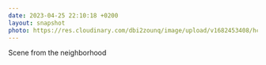 ```yaml
---
date: 2023-04-25 22:10:18 +0200
layout: snapshot
photo: https://res.cloudinary.com/dbi2zounq/image/upload/v1682453408/hcztahmiechodlvxri4g.heic
---
```

Scene from the neighborhood
